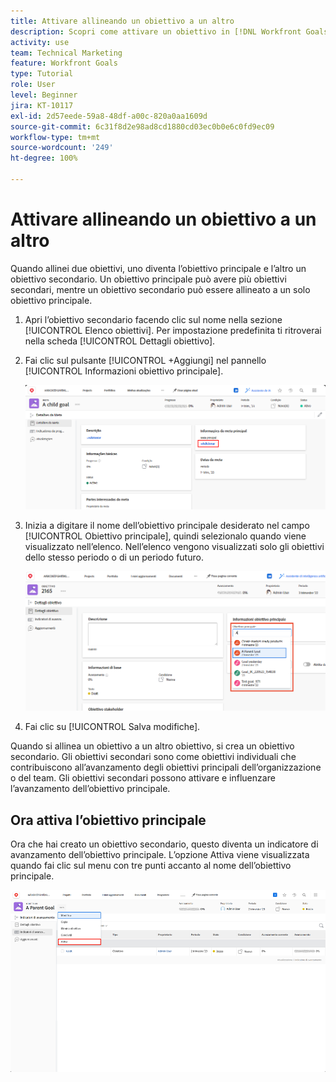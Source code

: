 ```yaml
---
title: Attivare allineando un obiettivo a un altro
description: Scopri come attivare un obiettivo in [!DNL Workfront Goals] allineandolo a un altro.
activity: use
team: Technical Marketing
feature: Workfront Goals
type: Tutorial
role: User
level: Beginner
jira: KT-10117
exl-id: 2d57eede-59a8-48df-a00c-820a0aa1609d
source-git-commit: 6c31f8d2e98ad8cd1880cd03ec0b0e6c0fd9ec09
workflow-type: tm+mt
source-wordcount: '249'
ht-degree: 100%

---
```


# Attivare allineando un obiettivo a un altro

Quando allinei due obiettivi, uno diventa l’obiettivo principale e l’altro un obiettivo secondario. Un obiettivo principale può avere più obiettivi secondari, mentre un obiettivo secondario può essere allineato a un solo obiettivo principale.

1. Apri l’obiettivo secondario facendo clic sul nome nella sezione [!UICONTROL Elenco obiettivi]. Per impostazione predefinita ti ritroverai nella scheda [!UICONTROL Dettagli obiettivo].
1. Fai clic sul pulsante [!UICONTROL +Aggiungi] nel pannello [!UICONTROL Informazioni obiettivo principale].

   ![Schermata della scheda [!UICONTROL Dettagli obiettivo]](assets/06-workfront-goals-align-goals.png)

1. Inizia a digitare il nome dell’obiettivo principale desiderato nel campo [!UICONTROL Obiettivo principale], quindi selezionalo quando viene visualizzato nell’elenco. Nell’elenco vengono visualizzati solo gli obiettivi dello stesso periodo o di un periodo futuro.

   ![Schermata del pannello [!UICONTROL Dettagli obiettivo] contenente il pannello [!UICONTROL  Informazioni obiettivo principale]](assets/07-workfront-goals-align-to.png)

1. Fai clic su [!UICONTROL Salva modifiche].

Quando si allinea un obiettivo a un altro obiettivo, si crea un obiettivo secondario. Gli obiettivi secondari sono come obiettivi individuali che contribuiscono all’avanzamento degli obiettivi principali dell’organizzazione o del team. Gli obiettivi secondari possono attivare e influenzare l’avanzamento dell’obiettivo principale.

## Ora attiva l’obiettivo principale

Ora che hai creato un obiettivo secondario, questo diventa un indicatore di avanzamento dell’obiettivo principale. L’opzione Attiva viene visualizzata quando fai clic sul menu con tre punti accanto al nome dell’obiettivo principale.

![Schermata che mostra come attivare l’obiettivo principale.](assets/activate-the-parent-goal.png)

